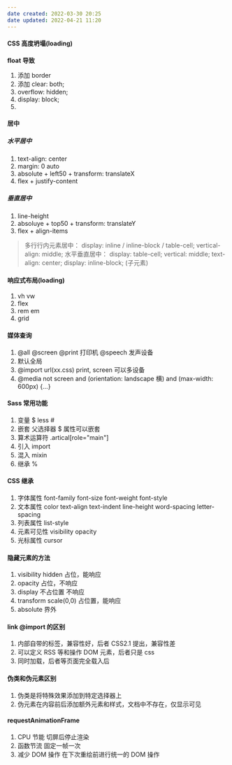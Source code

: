 ```yaml
---
date created: 2022-03-30 20:25
date updated: 2022-04-21 11:20
---
```


#### CSS 高度坍塌(loading)

**float 导致**

1. 添加 border
2. 添加 clear: both;
3. overflow: hidden;
4. display: block;
5.

#### 居中

##### 水平居中

1. text-align: center
2. margin: 0 auto
3. absolute + left50 + transform: translateX
4. flex + justify-content

##### 垂直居中

1. line-height
2. absoluye + top50 + transform: translateY
3. flex + align-items

> 多行行内元素居中：
> display: inline / inline-block / table-cell; vertical-align: middle;
> 水平垂直居中：
> display: table-cell; vertical: middle; text-align: center;
> display: inline-block; (子元素)

#### 响应式布局(loading)

1. vh vw
2. flex
3. rem em
4. grid

#### 媒体查询

1. @all @screen @print 打印机 @speech 发声设备
2. <link rel="stylesheet" href="xx.css" media="screen"> 默认全局
3. @import url(xx.css) print, screen 可以多设备
4. @media not screen and (orientation: landscape 横) and (max-width: 600px) {...}

#### Sass 常用功能

1. 变量 $ less #
2. 嵌套 父选择器 $    属性可以嵌套
3. 算术运算符 .artical[role="main"]
4. 引入 import
5. 混入 mixin
6. 继承 %

#### CSS 继承

1. 字体属性 font-family font-size font-weight font-style
2. 文本属性 color text-align text-indent line-height word-spacing letter-spacing
3. 列表属性 list-style
4. 元素可见性 visibility opacity
5. 光标属性 cursor

#### 隐藏元素的方法

1. visibility hidden  占位，能响应
2. opacity 占位，不响应
3. display 不占位置 不响应
4. transform scale(0,0) 占位置，能响应
5. absolute 界外

#### link @import 的区别

1. 内部自带的标签，兼容性好，后者 CSS2.1 提出，兼容性差
2. 可以定义 RSS 等和操作 DOM 元素，后者只是 css
3. 同时加载，后者等页面完全载入后

#### 伪类和伪元素区别

1. 伪类是将特殊效果添加到特定选择器上
2. 伪元素在内容前后添加额外元素和样式，文档中不存在，仅显示可见

#### requestAnimationFrame

1. CPU 节能 切屏后停止渲染
2. 函数节流 固定一帧一次
3. 减少 DOM 操作 在下次重绘前进行统一的 DOM 操作
